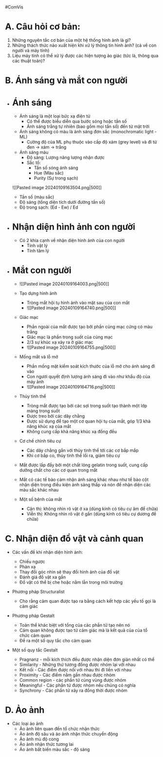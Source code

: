 #ComVis

# A. Câu hỏi cơ bản:
1. Những nguyên tắc cơ bản của một hệ thống hình ảnh là gì?
2. Những thách thức nào xuất hiện khi xử lý thông tin hình ảnh? (cả về con người và máy tính)
3. Liệu máy tính có thể xử lý được các hiện tượng ảo giác (tức là, thông qua các thuật toán)?

# B. Ánh sáng và mắt con người
- # Ánh sáng
	- Ánh sáng là một loại bức xạ điện từ
		- Có thể được biểu diễn qua bước sóng hoặc tần số
		- Ánh sáng trắng tự nhiên (bao gồm mọi tần số) đến từ mặt trời
	- Ánh sáng không có màu là ánh sáng đơn sắc (monochromatic light - ML)
		- Cường độ của ML phụ thuộc vào cấp độ xám (grey level) và đi từ đen -> xám -> trắng
	- Ánh sáng màu
		- Độ sáng: Lượng năng lượng nhận được
		- Sắc tố:
			- Tần số sóng ánh sáng
			- Hue (Màu sắc)
			- Purity (Sự trong sạch)
	
	![[Pasted image 20240109163504.png|500]]
	
	- Tần số (màu sắc)
	- Độ sáng (tổng diện tích dưới đường tần số)
	- Độ trong sạch: (Ed - Ew) / Ed

- # Nhận diện hình ảnh con người
	- Có 2 khía cạnh về nhận diện hình ảnh của con người
		- Tính vật lý
		- Tính tâm lý
- # Mắt con người
	- ![[Pasted image 20240109164003.png|500]]
	- Tạo dựng hình ảnh
		- Tròng mắt hội tụ hình ảnh vào mặt sau của con mắt
		- ![[Pasted image 20240109164740.png|500]]
	- Giác mạc
		- Phần ngoài của mắt được tạo bởi phần củng mạc cứng có màu trắng
		- Giác mạc là phần trong suốt của củng mạc
		- 2/3 sự khúc xạ xảy ra ở giác mạc
		- ![[Pasted image 20240109164755.png|500]]
	- Mống mắt và lỗ mở
		- Phần mống mặt kiểm soát kích thước của lỗ mở cho ánh sáng đi vào
		- Con ngươi quyết định lượng ánh sáng đi vào như khẩu độ của máy ảnh
		- ![[Pasted image 20240109164716.png|500]]
	- Thủy tinh thể
		- Tròng mắt được tạo bởi các sợi trong suốt tạo thành một lớp màng trong suốt
		- Được treo bởi các dây chằng
		- Được sử dụng để tạo một cơ quan hội tụ của mắt, góp 1/3 khả năng khúc xạ của mắt
		- Không cung cấp khả năng khúc xạ đồng đều

	- Cơ chế chỉnh tiêu cự
		- Các dây chằng gắn với thủy tinh thể tới các cơ bắp mắp
		- Khi cơ bắp co, thủy tinh thể lồi ra, giảm tiêu cự
	
	- Mắt được lấp đầy bởi một chất lỏng gelatin trong suốt, cung cấp dưỡng chất cho các cơ quan trong mắt
	
	- Mắt có các tế bào cảm nhận ánh sáng khác nhau như tế bào cột nhận diện trong điều kiện ánh sáng thấp và nón để nhận diện các màu sắc khác nhau

	- Một số bệnh của mắt
		- Cận thị: không nhìn rõ vật ở xa (dùng kính có tiêu cự âm để chữa)
		- Viễn thị: Không nhìn rõ vật ở gần (dùng kính có tiêu cự dương để chữa)
# C. Nhận diện đồ vật và cảnh quan

- Các vấn đề khi nhận diện hình ảnh:
	- Chiếu ngược
	- Phản xạ
	- Thay đổi góc nhìn sẽ thay đổi hình ảnh của đồ vật
	- Đánh giá đồ vật xa gần
	- Đồ vật có thể bị che hoặc nằm lẫn trong môi trường

- Phương pháp Structuralist
	- Cho rằng cảm quan được tạo ra bằng cách kết hợp các yếu tố gọi là cảm giác

- Phương pháp Gestalt
	- Toàn thể khác biệt với tổng của các phần tử tạo nên nó
	- Cảm quan không được tạo từ cảm giác mà là kết quả của của tổ chức cảm quan
	- Đề ra một số quy tắc cho cảm quan

- Một số quy tắc Gestalt
	- Pragnanz - mỗi kích thích đều được nhận diện đơn giản nhất có thể
	- Similarity - Những thứ tương đồng được nhóm lại với nhau
	- Kết nối - Các điểm được nối với nhau thì đi liền với nhau
	- Proximity - Các điểm nằm gần nhau được nhóm
	- Common region - các phần tử cùng vùng được nhóm
	- Meaningful - Các phần tử được nhóm nếu chúng có nghĩa
	- Synchrony - Các phần tử xảy ra đồng thời được nhóm
	


# D. Ảo ảnh

- Các loại ảo ảnh
	- Ảo ảnh liên quan đến tổ chức nhận thức
	- Ảo ảnh độ sâu và ảo ảnh nhận thức chuyển động
	- Ảo ảnh mù độ cong
	- Ảo ảnh nhận thức tương lai
	- Ảo ảnh bất biến màu sắc - độ sáng